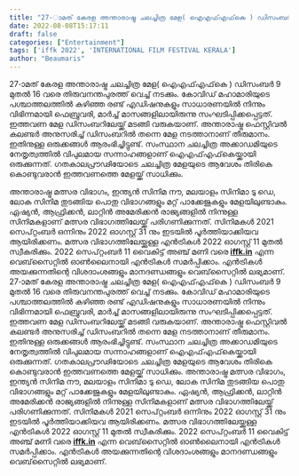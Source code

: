 ```yaml
---
title: "27-ാമത് കേരള അന്താരാഷ്ട്ര ചലച്ചിത്ര മേള( ഐഎഫ്എഫ്‌കെ ) ഡിസംബര്‍ 9 മുതല്‍ 16 വരെ തിരുവനന്തപുരത്ത്"
date: 2022-08-08T15:17:11
draft: false
categories: ["Entertainment"]
tags: ['iffk 2022', 'INTERNATIONAL FILM FESTIVAL KERALA']
author: "Beaumaris"
---
```


27-ാമത് കേരള അന്താരാഷ്ട്ര ചലച്ചിത്ര മേള( ഐഎഫ്എഫ്‌കെ ) ഡിസംബര്‍ 9 മുതല്‍ 16 വരെ തിരുവനന്തപുരത്ത് വെച്ച് നടക്കും. കോവിഡ് മഹാമാരിയുടെ പശ്ചാത്തലത്തില്‍ കഴിഞ്ഞ രണ്ട് എഡിഷനുകളും സാധാരണയില്‍ നിന്നും വിഭിന്നമായി ഫെബ്രുവരി, മാര്‍ച്ച് മാസങ്ങളിലായിരുന്നു സംഘടിപ്പിക്കപ്പെട്ടത്. ഇത്തവണ മേള ഡിസംബറിലേയ്ക്ക് മടങ്ങി വരുകയാണ്. അന്താരാഷ്ട്ര ഫെസ്റ്റിവല്‍ കലണ്ടര്‍ അനുസരിച്ച് ഡിസംബറില്‍ തന്നെ മേള നടത്താനാണ് തീരുമാനം. ഇതിനുള്ള ഒരുക്കങ്ങള്‍ ആരംഭിച്ചിട്ടുണ്ട്. സംസ്ഥാന ചലച്ചിത്ര അക്കാഡമിയുടെ നേതൃത്വത്തില്‍ വിപുലമായ സന്നാഹങ്ങളാണ് ഐഎഫ്എഫ്‌കെയ്ക്കായി ഒരുക്കുന്നത്. ഗതകാലപ്രൗഢിയോടെ ചലച്ചിത്ര മേളയുടെ ആവേശം തിരികെ കൊണ്ടുവരാൻ ഇത്തവണത്തെ മേളയ്ക്ക് സാധിക്കും.

അന്താരാഷ്ട്ര മത്സര വിഭാഗം, ഇന്ത്യന്‍ സിനിമ നൗ, മലയാളം സിനിമാ ടു ഡെ, ലോക സിനിമ തുടങ്ങിയ പൊതു വിഭാഗങ്ങളും മറ്റ് പാക്കേജുകളും മേളയിലുണ്ടാകും. ഏഷ്യന്‍, ആഫ്രിക്കന്‍, ലാറ്റിന്‍ അമേരിക്കന്‍ രാജ്യങ്ങളില്‍ നിന്നുള്ള സിനിമകളാണ് മത്സര വിഭാഗത്തിലേയ്ക്ക് പരിഗണിക്കുന്നത്. സിനിമകള്‍ 2021 സെപ്റ്റംബര്‍ ഒന്നിനും 2022 ഓഗസ്റ്റ് 31 നും ഇടയില്‍ പൂര്‍ത്തിയാക്കിയവ ആയിരിക്കണം. മത്സര വിഭാഗത്തിലേയ്ക്കുള്ള എന്‍ട്രികള്‍ 2022 ഓഗസ്റ്റ് 11 മുതല്‍ സ്വീകരിക്കും. 2022 സെപ്റ്റംബര്‍ 11 വൈകിട്ട് അഞ്ച് മണി വരെ <a href="https://iffk.in/"><strong>iffk.in</strong></a> എന്ന വെബ്‌സൈറ്റില്‍ ഓണ്‍ലൈനായി എന്‍ട്രികള്‍ സമര്‍പ്പിക്കാം. എന്‍ട്രികള്‍ അയക്കുന്നതിന്റെ വിശദാംശങ്ങളും മാനദണ്ഡങ്ങളും വെബ്‌സൈറ്റില്‍ ലഭ്യമാണ്.
27-ാമത് കേരള അന്താരാഷ്ട്ര ചലച്ചിത്ര മേള( ഐഎഫ്എഫ്‌കെ ) ഡിസംബര്‍ 9 മുതല്‍ 16 വരെ തിരുവനന്തപുരത്ത് വെച്ച് നടക്കും. കോവിഡ് മഹാമാരിയുടെ പശ്ചാത്തലത്തില്‍ കഴിഞ്ഞ രണ്ട് എഡിഷനുകളും സാധാരണയില്‍ നിന്നും വിഭിന്നമായി ഫെബ്രുവരി, മാര്‍ച്ച് മാസങ്ങളിലായിരുന്നു സംഘടിപ്പിക്കപ്പെട്ടത്. ഇത്തവണ മേള ഡിസംബറിലേയ്ക്ക് മടങ്ങി വരുകയാണ്. അന്താരാഷ്ട്ര ഫെസ്റ്റിവല്‍ കലണ്ടര്‍ അനുസരിച്ച് ഡിസംബറില്‍ തന്നെ മേള നടത്താനാണ് തീരുമാനം. ഇതിനുള്ള ഒരുക്കങ്ങള്‍ ആരംഭിച്ചിട്ടുണ്ട്. സംസ്ഥാന ചലച്ചിത്ര അക്കാഡമിയുടെ നേതൃത്വത്തില്‍ വിപുലമായ സന്നാഹങ്ങളാണ് ഐഎഫ്എഫ്‌കെയ്ക്കായി ഒരുക്കുന്നത്. ഗതകാലപ്രൗഢിയോടെ ചലച്ചിത്ര മേളയുടെ ആവേശം തിരികെ കൊണ്ടുവരാൻ ഇത്തവണത്തെ മേളയ്ക്ക് സാധിക്കും. അന്താരാഷ്ട്ര മത്സര വിഭാഗം, ഇന്ത്യന്‍ സിനിമ നൗ, മലയാളം സിനിമാ ടു ഡെ, ലോക സിനിമ തുടങ്ങിയ പൊതു വിഭാഗങ്ങളും മറ്റ് പാക്കേജുകളും മേളയിലുണ്ടാകും. ഏഷ്യന്‍, ആഫ്രിക്കന്‍, ലാറ്റിന്‍ അമേരിക്കന്‍ രാജ്യങ്ങളില്‍ നിന്നുള്ള സിനിമകളാണ് മത്സര വിഭാഗത്തിലേയ്ക്ക് പരിഗണിക്കുന്നത്. സിനിമകള്‍ 2021 സെപ്റ്റംബര്‍ ഒന്നിനും 2022 ഓഗസ്റ്റ് 31 നും ഇടയില്‍ പൂര്‍ത്തിയാക്കിയവ ആയിരിക്കണം. മത്സര വിഭാഗത്തിലേയ്ക്കുള്ള എന്‍ട്രികള്‍ 2022 ഓഗസ്റ്റ് 11 മുതല്‍ സ്വീകരിക്കും. 2022 സെപ്റ്റംബര്‍ 11 വൈകിട്ട് അഞ്ച് മണി വരെ [**iffk.in**](https://iffk.in/) എന്ന വെബ്‌സൈറ്റില്‍ ഓണ്‍ലൈനായി എന്‍ട്രികള്‍ സമര്‍പ്പിക്കാം. എന്‍ട്രികള്‍ അയക്കുന്നതിന്റെ വിശദാംശങ്ങളും മാനദണ്ഡങ്ങളും വെബ്‌സൈറ്റില്‍ ലഭ്യമാണ്.
